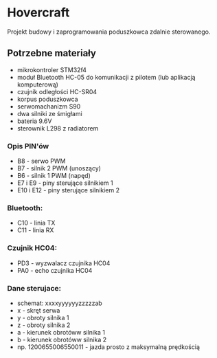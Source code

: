 # Hovercraft
Projekt budowy i zaprogramowania poduszkowca zdalnie sterowanego.

## Potrzebne materiały
- mikrokontroler STM32f4
- moduł Bluetooth HC-05 do komunikacji z pilotem (lub aplikacją komputerową)
- czujnik odległości HC-SR04
- korpus poduszkowca
- serwomachanizm S90
- dwa silniki ze śmigłami
- bateria 9.6V
- sterownik L298 z radiatorem

### Opis PIN'ów
- B8 - serwo PWM 
- B7 - silnik 2 PWM (unoszący)
- B6 - silnik 1 PWM (napęd)
- E7 i E9 - piny sterujące silnikiem 1
- E10 i E12 - piny sterujące silnikiem 2

### Bluetooth:
- C10 - linia TX
- C11 - linia RX

### Czujnik HC04:
- PD3 - wyzwalacz czujnika HC04
- PA0 - echo czujnika HC04

### Dane sterujace:
- schemat: xxxxyyyyyyzzzzzab
- x - skręt serwa
- y - obroty silnika 1
- z - obroty silnika 2
- a - kierunek obrotóww silnika 1
- b - kierunek obrotóww silnika 2
- np. 1200655006550011 - jazda prosto z maksymalną prędkością
